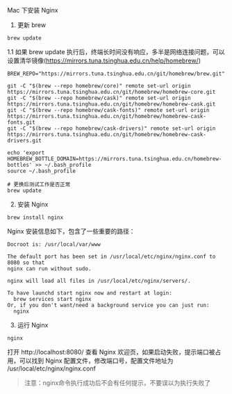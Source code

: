 Mac 下安装 Nginx

1. 更新 brew
```shell
brew update
```

1.1 如果 brew update 执行后，终端长时间没有响应，多半是网络连接问题，可以设置清华镜像(https://mirrors.tuna.tsinghua.edu.cn/help/homebrew/)
```shell
BREW_REPO="https://mirrors.tuna.tsinghua.edu.cn/git/homebrew/brew.git"

git -C "$(brew --repo homebrew/core)" remote set-url origin https://mirrors.tuna.tsinghua.edu.cn/git/homebrew/homebrew-core.git
git -C "$(brew --repo homebrew/cask)" remote set-url origin https://mirrors.tuna.tsinghua.edu.cn/git/homebrew/homebrew-cask.git
git -C "$(brew --repo homebrew/cask-fonts)" remote set-url origin https://mirrors.tuna.tsinghua.edu.cn/git/homebrew/homebrew-cask-fonts.git
git -C "$(brew --repo homebrew/cask-drivers)" remote set-url origin https://mirrors.tuna.tsinghua.edu.cn/git/homebrew/homebrew-cask-drivers.git

echo 'export HOMEBREW_BOTTLE_DOMAIN=https://mirrors.tuna.tsinghua.edu.cn/homebrew-bottles' >> ~/.bash_profile
source ~/.bash_profile

# 更换后测试工作是否正常
brew update
```

2. 安装 Nginx
```shell
brew install nginx
```
Nginx 安装信息如下，包含了一些重要的路径：
```
Docroot is: /usr/local/var/www

The default port has been set in /usr/local/etc/nginx/nginx.conf to 8080 so that
nginx can run without sudo.

nginx will load all files in /usr/local/etc/nginx/servers/.

To have launchd start nginx now and restart at login:
  brew services start nginx
Or, if you don't want/need a background service you can just run:
  nginx
```

3. 运行 Nginx
```
nginx
```
打开 http://localhost:8080/ 查看 Nginx 欢迎页，如果启动失败，提示端口被占用，可以找到 Nginx 配置文件，修改端口号，配置文件地址为 /usr/local/etc/nginx/nginx.conf
> 注意：nginx命令执行成功后不会有任何提示，不要误以为执行失败了
